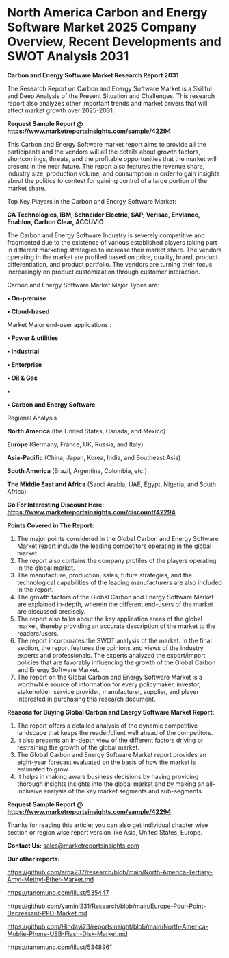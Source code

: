 # North America Carbon and Energy Software Market 2025 Company Overview, Recent Developments and SWOT Analysis 2031

<strong>Carbon and Energy Software Market Research Report 2031</strong>

The Research Report on Carbon and Energy Software Market is a Skillful and Deep Analysis of the Present Situation and Challenges. This research report also analyzes other important trends and market drivers that will affect market growth over 2025-2031.

<strong>Request Sample Report @ <a href=https://www.marketreportsinsights.com/sample/42294>https://www.marketreportsinsights.com/sample/42294</a></strong>

This Carbon and Energy Software market report aims to provide all the participants and the vendors will all the details about growth factors, shortcomings, threats, and the profitable opportunities that the market will present in the near future. The report also features the revenue share, industry size, production volume, and consumption in order to gain insights about the politics to contest for gaining control of a large portion of the market share.

Top Key Players in the Carbon and Energy Software Market:

<strong>CA Technologies, IBM, Schneider Electric, SAP, Verisae, Enviance, Enablon, Carbon Clear, ACCUVIO</strong>

The Carbon and Energy Software Industry is severely competitive and fragmented due to the existence of various established players taking part in different marketing strategies to increase their market share. The vendors operating in the market are profiled based on price, quality, brand, product differentiation, and product portfolio. The vendors are turning their focus increasingly on product customization through customer interaction.

Carbon and Energy Software Market Major Types are:

<strong>•  On-premise

•  Cloud-based</strong>

Market Major end-user applications :

<strong>•  Power & utilities

•  Industrial

•  Enterprise

•  Oil & Gas

•  

•  Carbon and Energy Software</strong>

Regional Analysis

</u><strong><b>North America</b></strong> (the United States, Canada, and Mexico)

<strong><b>Europe </b></strong>(Germany, France, UK, Russia, and Italy)

<strong><b>Asia-Pacific</b></strong> (China, Japan, Korea, India, and Southeast Asia)

<strong><b>South America</b></strong> (Brazil, Argentina, Colombia, etc.)

<strong><b>The Middle East and Africa</b></strong> (Saudi Arabia, UAE, Egypt, Nigeria, and South Africa)

<strong>Go For Interesting Discount Here: <a href=https://www.marketreportsinsights.com/discount/42294>https://www.marketreportsinsights.com/discount/42294</a></strong>

<strong>Points Covered in The Report:</strong>
<ol>
  <li>The major points considered in the Global Carbon and Energy Software Market report include the leading competitors operating in the global market.</li>
  <li>The report also contains the company profiles of the players operating in the global market.</li>
  <li>The manufacture, production, sales, future strategies, and the technological capabilities of the leading manufacturers are also included in the report.</li>
  <li>The growth factors of the Global Carbon and Energy Software Market are explained in-depth, wherein the different end-users of the market are discussed precisely.</li>
  <li>The report also talks about the key application areas of the global market, thereby providing an accurate description of the market to the readers/users.</li>
  <li>The report incorporates the SWOT analysis of the market. In the final section, the report features the opinions and views of the industry experts and professionals. The experts analyzed the export/import policies that are favorably influencing the growth of the Global Carbon and Energy Software Market.</li>
  <li>The report on the Global Carbon and Energy Software Market is a worthwhile source of information for every policymaker, investor, stakeholder, service provider, manufacturer, supplier, and player interested in purchasing this research document.</li>
</ol>
<strong>Reasons for Buying Global Carbon and Energy Software Market Report:</strong>

<ol>
  <li>The report offers a detailed analysis of the dynamic competitive landscape that keeps the reader/client well ahead of the competitors.</li>
  <li>It also presents an in-depth view of the different factors driving or restraining the growth of the global market.</li>
  <li>The Global Carbon and Energy Software Market report provides an eight-year forecast evaluated on the basis of how the market is estimated to grow.</li>
  <li>It helps in making aware business decisions by having providing thorough insights insights into the global market and by making an all-inclusive analysis of the key market segments and sub-segments.</li>
</ol>
<strong>Request Sample Report @ <a href=https://www.marketreportsinsights.com/sample/42294>https://www.marketreportsinsights.com/sample/42294</a></strong>


Thanks for reading this article; you can also get individual chapter wise section or region wise report version like Asia, United States, Europe.

<strong>Contact Us:</strong>
sales@marketreportsinsights.com

<strong>Our other reports:</strong>

<a href=https://github.com/arha237/research/blob/main/North-America-Tertiary-Amyl-Methyl-Ether-Market.md>https://github.com/arha237/research/blob/main/North-America-Tertiary-Amyl-Methyl-Ether-Market.md</a>

<a href=https://tanomuno.com/illust/535447>https://tanomuno.com/illust/535447</a>

<a href=https://github.com/yamini231/Research/blob/main/Europe-Pour-Point-Depressant-PPD-Market.md>https://github.com/yamini231/Research/blob/main/Europe-Pour-Point-Depressant-PPD-Market.md</a>

<a href=https://github.com/Hindavi23/reportsinsight/blob/main/North-America-Moblie-Phone-USB-Flash-Disk-Market.md>https://github.com/Hindavi23/reportsinsight/blob/main/North-America-Moblie-Phone-USB-Flash-Disk-Market.md</a>

<a href=https://tanomuno.com/illust/534896>https://tanomuno.com/illust/534896</a>"

